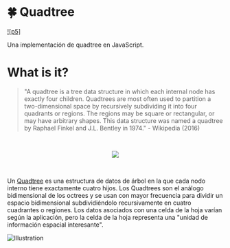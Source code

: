 # :four_leaf_clover: Quadtree

[![p5]](https://p5js.org/es/download/support.html)

Una implementación de quadtree en JavaScript.

# What is it?

> "A quadtree is a tree data structure in which each internal node has exactly four children. Quadtrees are most often used to partition a two-dimensional space by recursively subdividing it into four quadrants or regions. The regions may be square or rectangular, or may have arbitrary shapes. This data structure was named a quadtree by Raphael Finkel and J.L. Bentley in 1974." - Wikipedia (2016)

<br>

<p align="center">
<img src="https://upload.wikimedia.org/wikipedia/commons/8/8b/Point_quadtree.svg">
</p>

<br>


Un [Quadtree](http://en.wikipedia.org/wiki/Quadtree) es una estructura de datos de árbol en la que cada nodo interno tiene exactamente cuatro hijos. Los Quadtrees son el análogo bidimensional de los octrees y se usan con mayor frecuencia para dividir un espacio bidimensional subdividiéndolo recursivamente en cuatro cuadrantes o regiones. Los datos asociados con una celda de la hoja varían según la aplicación, pero la celda de la hoja representa una "unidad de información espacial interesante".

![Illustration](http://upload.wikimedia.org/wikipedia/commons/8/8b/Point_quadtree.svg "This image is for Illustration only")
